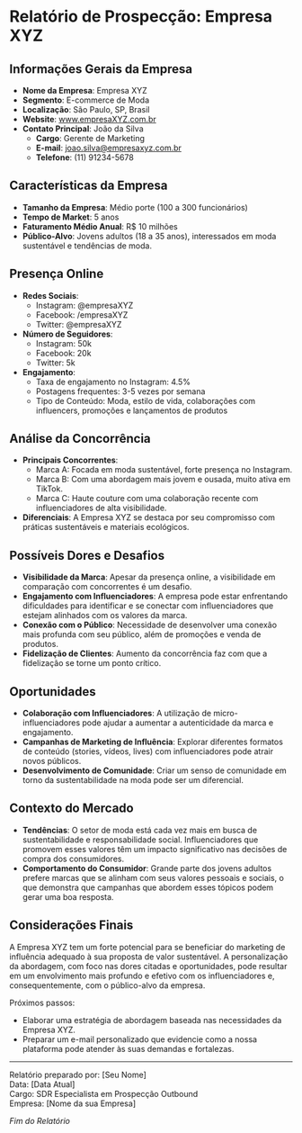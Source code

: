 # Relatório de Prospecção: Empresa XYZ

## Informações Gerais da Empresa
- **Nome da Empresa**: Empresa XYZ
- **Segmento**: E-commerce de Moda
- **Localização**: São Paulo, SP, Brasil
- **Website**: www.empresaXYZ.com.br
- **Contato Principal**: João da Silva
  - **Cargo**: Gerente de Marketing
  - **E-mail**: joao.silva@empresaxyz.com.br
  - **Telefone**: (11) 91234-5678

## Características da Empresa
- **Tamanho da Empresa**: Médio porte (100 a 300 funcionários)
- **Tempo de Market**: 5 anos
- **Faturamento Médio Anual**: R$ 10 milhões
- **Público-Alvo**: Jovens adultos (18 a 35 anos), interessados em moda sustentável e tendências de moda.

## Presença Online
- **Redes Sociais**:
  - Instagram: @empresaXYZ
  - Facebook: /empresaXYZ
  - Twitter: @empresaXYZ
- **Número de Seguidores**:
  - Instagram: 50k 
  - Facebook: 20k 
  - Twitter: 5k 
- **Engajamento**:
  - Taxa de engajamento no Instagram: 4.5%
  - Postagens frequentes: 3-5 vezes por semana
  - Tipo de Conteúdo: Moda, estilo de vida, colaborações com influencers, promoções e lançamentos de produtos

## Análise da Concorrência
- **Principais Concorrentes**:
  - Marca A: Focada em moda sustentável, forte presença no Instagram.
  - Marca B: Com uma abordagem mais jovem e ousada, muito ativa em TikTok.
  - Marca C: Haute couture com uma colaboração recente com influenciadores de alta visibilidade.
- **Diferenciais**: A Empresa XYZ se destaca por seu compromisso com práticas sustentáveis e materiais ecológicos.

## Possíveis Dores e Desafios
- **Visibilidade da Marca**: Apesar da presença online, a visibilidade em comparação com concorrentes é um desafio.
- **Engajamento com Influenciadores**: A empresa pode estar enfrentando dificuldades para identificar e se conectar com influenciadores que estejam alinhados com os valores da marca.
- **Conexão com o Público**: Necessidade de desenvolver uma conexão mais profunda com seu público, além de promoções e venda de produtos.
- **Fidelização de Clientes**: Aumento da concorrência faz com que a fidelização se torne um ponto crítico.

## Oportunidades
- **Colaboração com Influenciadores**: A utilização de micro-influenciadores pode ajudar a aumentar a autenticidade da marca e engajamento.
- **Campanhas de Marketing de Influência**: Explorar diferentes formatos de conteúdo (stories, vídeos, lives) com influenciadores pode atrair novos públicos.
- **Desenvolvimento de Comunidade**: Criar um senso de comunidade em torno da sustentabilidade na moda pode ser um diferencial.

## Contexto do Mercado
- **Tendências**: O setor de moda está cada vez mais em busca de sustentabilidade e responsabilidade social. Influenciadores que promovem esses valores têm um impacto significativo nas decisões de compra dos consumidores.
- **Comportamento do Consumidor**: Grande parte dos jovens adultos prefere marcas que se alinham com seus valores pessoais e sociais, o que demonstra que campanhas que abordem esses tópicos podem gerar uma boa resposta.

## Considerações Finais
A Empresa XYZ tem um forte potencial para se beneficiar do marketing de influência adequado à sua proposta de valor sustentável. A personalização da abordagem, com foco nas dores citadas e oportunidades, pode resultar em um envolvimento mais profundo e efetivo com os influenciadores e, consequentemente, com o público-alvo da empresa.

Próximos passos: 
- Elaborar uma estratégia de abordagem baseada nas necessidades da Empresa XYZ.
- Preparar um e-mail personalizado que evidencie como a nossa plataforma pode atender às suas demandas e fortalezas.

--- 

Relatório preparado por: [Seu Nome]  
Data: [Data Atual]  
Cargo: SDR Especialista em Prospecção Outbound  
Empresa: [Nome da sua Empresa]  

*Fim do Relatório*